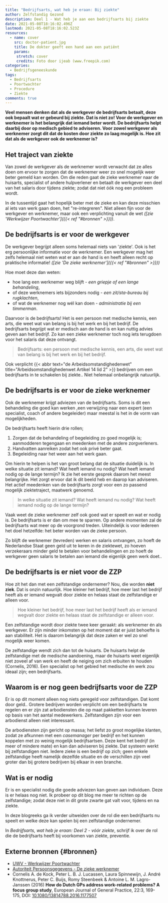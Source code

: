 ```yaml
---
title: "Bedrijfsarts, wat heb je eraan: Bij ziekte"
author: Zelfstandig Gezond
description: Deel 1 - Wat heb je aan een bedrijfsarts bij ziekte
date: 2021-05-08T18:16:02.496Z
lastmod: 2021-05-08T18:16:02.523Z
resources:
  - name: cover
    src: doctor-patient.jpg
    title: De dokter geeft een hand aan een patiënt
    params:
     stretch: cover
     credits: Foto door ijeab (www.freepik.com)
categories:
  - Bedrijfsgeneeskunde
tags:
  - Bedrijfsarts
  - Poortwachter
  - Procedure
  - Ziekte
comments: true
---
```

**Veel mensen denken dat als de werkgever de bedrijfsarts betaalt, deze ook bepaalt wat er gebeurd bij ziekte. Dat is niet zo! Voor de werkgever en werknemer is het belangrijk dat iemand beter wordt. De bedrijfsarts helpt daarbij door op medisch gebied te adviseren. Voor zowel werkgever als werknemer zorgt dit dat de kosten door ziekte zo laag mogelijk is. Hoe zit dat als de werkgever ook de werknemer is?**
<!-- more -->

## Het traject van ziekte
Van zowel de werkgever als de werknemer wordt verwacht dat ze alles doen om ervoor te zorgen dat de werknemer weer zo snel mogelijk weer beter gemeld kan worden. Om die reden gaat de zieke werknemer naar de huisarts, specialist of andere hulpverlener en betaalt de werkgever een deel van het salaris door tijdens ziekte; zodat dat niet óók nog een probleem wordt.

In de tussentijd gaat het hopelijk beter met de zieke en kan deze misschien al iets van werk gaan doen, het "re-integreren". Niet alleen fijn voor de werkgever en werknemer, maar ook een verplichting vanuit de wet *([zie 'Werkwijzer Poortwachter']({{< ref "#bronnen" >}}))*.

## De bedrijfsarts is er voor de werkgever
De werkgever begrijpt alleen soms helemaal niets van 'ziekte'. Ook is het erg persoonlijke informatie voor de werknemer. Een werkgever mag het zelfs helemaal niet weten wat er aan de hand is en heeft alleen recht op praktische informatie! *([zie 'De zieke werknemer']({{< ref "#bronnen" >}}))*

Hoe moet deze dan weten:
* hoe lang een werknemer weg blijft - *een griepje of een lange behandeling*,
* of deze werknemers iets bijzonders nodig - *een zit/sta-bureau bij rugklachten*,
* of wat de werknemer nog wél kan doen - *administratie bij een timmerman*.

Daarvoor is de bedrijfsarts! Het is een persoon met medische kennis, een arts, die weet wat van belang is bij het werk en bij het bedrijf. De bedrijfsarts begrijpt wat er medisch aan de hand is en kan nuttig advies geven aan het bedrijf. Zo kan een zieke werknemer toch nog iets terugdoen voor het salaris dat deze ontvangt.

> Bedrijfsarts: een persoon met medische kennis, een arts, die weet wat van belang is bij het werk en bij het bedrijf. 

Ook verplicht {{< abbr text="de Arbeidsomstandighedenwet" title="Arbeidsomstandighedenwet Artikel 14 lid 2" >}} bedrijven om een bedrijfsarts in te schakelen bij ziekte.. Niet helemaal onbelangrijk natuurlijk.

## De bedrijfsarts is er voor de zieke werknemer
Ook de werknemer krijgt adviezen van de bedrijfsarts. Soms is dit een behandeling die goed kan werken ,een verwijzing naar een expert (een specialist, coach of andere begeleider) maar meestal is het in de vorm van mogelijkheden.

De bedrijfsarts heeft hierin drie rollen;
1. Zorgen dat de behandeling of begeleiding zo goed mogelijk is; aanmodderen tegengaan en meedenken met de andere zorgverleners.
2. Handvatten aanreiken zodat het ook privé beter gaat.
3. Begeleiding naar het weer aan het werk gaan.

Om hierin te helpen is het van groot belang dat de situatie duidelijk is. In welke situatie zit iemand? Wat heeft iemand nu nodig? Wat heeft iemand nodig op de lange termijn? Ik zie het eerste gesprek daarom het meest belangrijke. Het zorgt ervoor dat ik dit beeld heb en daarop kan adviseren. Het actief meedenken van de bedrijfsarts zorgt voor een zo passend mogelijk ziektetraject, maatwerk genoemd.

> In welke situatie zit iemand? Wat heeft iemand nu nodig? Wat heeft iemand nodig op de lange termijn?

Vaak weet de zieke werknemer zelf ook goed wat er speelt en wat er nodig is. De bedrijfsarts is er dan om mee te sparren. Op andere momenten zal de bedrijfsarts wat meer op de voorgrond treden. Uiteindelijk is voor iedereen het doel hetzelfde: het beter worden van de zieke persoon.

Zo blijft de werknemer (tevreden) werken en salaris ontvangen, zo hoeft de Nederlandse Staat geen geld uit te keren in de ziektewet, zo hoeven verzekeraars minder geld te betalen voor behandelingen en zo hoeft de werkgever geen salaris te betalen aan iemand die eigenlijk geen werk doet..

## De bedrijfsarts is er niet voor de ZZP
Hoe zit het dan met een zelfstandige ondernemer? Nou, die worden **niet ziek**. Dat is onzin natuurlijk.  Hoe kleiner het bedrijf, hoe meer last het bedrijf heeft als er iemand wegvalt door ziekte en helaas staat de zelfstandige er alleen voor.

> Hoe kleiner het bedrijf, hoe meer last het bedrijf heeft als er iemand wegvalt door ziekte en helaas staat de zelfstandige er alleen voor.

Een zelfstandige wordt door ziekte twee keer geraakt: als werknemer én als werkgever. Er zijn minder inkomsten op het moment dat er juist behoefte is aan stabiliteit. Het is daarom belangrijk dat deze zaken er wel zo snel mogelijk weer komen. 

De zelfstandige wendt zich dan tot de huisarts. De huisarts helpt de zelfstandige met de medische aandoening, maar de huisarts weet  eigenlijk niet zoveel af van werk en heeft de neiging om zich erbuiten te houden (Cornelis, 2016). Een specialist op het gebied het medische én werk zou ideaal zijn; een bedrijfsarts. 

## Waarom is er nog geen bedrijfsarts voor de ZZP
Er is op dit moment alleen nog niets geregeld voor zelfstandigen. Dat komt door geld.. Grotere bedrijven worden verplicht om een bedrijfsarts te regelen en er zijn zat arbodiensten die op maat pakketten kunnen leveren op basis van het aantal medewerkers. Zelfstandigen zijn voor een arbodienst alleen niet interessant.

De arbodiensten zijn gericht op massa; het liefst zo groot mogelijke klanten, zodat ze afkunnen met een *casemanager* per bedrijf en het kunnen koppelen met zo weinig mogelijk bedrijfsartsen. Deze kent het bedrijf (in meer of mindere mate) en kan dan adviseren bij ziekte. Dat systeem werkt bij zelfstandigen niet. Iedere zieke is een bedrijf op zich; geen enkele zelfstandige heeft namelijk dezelfde situatie en de verschillen zijn veel groter dan bij grotere bedrijven bij elkaar in een branche.

## Wat is er nodig
Er is en specialist nodig die goede adviezen kan geven aan individuen. Deze is er helaas nog niet. Ik probeer op dit blog me meer te richten op de zelfstandige; zodat deze niet in dit grote zwarte gat valt voor, tijdens en na ziekte.

In deze blogreeks ga ik verder uitweiden over de rol die een bedrijfsarts nu speelt en welke deze kan spelen bij een zelfstandige ondernemer.

In *Bedrijfsarts, wat heb je eraan: Deel 2 - vóór ziekte*,  schrijf ik over de rol die de bedrijfsarts heeft bij voorkomen van ziekte, preventie.

## Externe bronnen {#bronnen}
* [UWV - Werkwijzer Poortwachter](https://www.uwv.nl/werkgevers/brochures/werkwijzer-poortwachter.aspx)
* [Autoriteit Persoonsgegevens - De zieke werknemer](https://www.autoriteitpersoonsgegevens.nl/sites/default/files/atoms/files/beleidsregels_de_zieke_werknemer.pdf)
* Cornelis A. de Kock, Peter L. B. J. Lucassen, Laura Spinnewijn, J. André
Knottnerus, Peter C. Buijs, Romy Steenbeek & Antoine L. M. Lagro-Janssen (2016) **How do Dutch
GPs address work-related problems? A focus group study**, European Journal of General Practice,
22:3, 169-175, DOI: [10.1080/13814788.2016.1177507](https://doi.org/10.1080/13814788.2016.1177507)